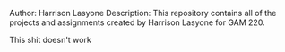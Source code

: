 Author: Harrison Lasyone
Description: This repository contains all of the projects and assignments created by Harrison Lasyone for GAM 220.

This shit doesn't work